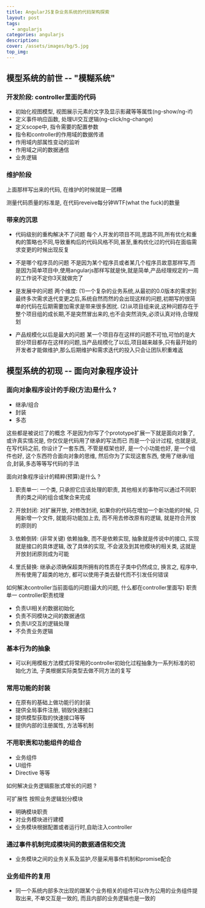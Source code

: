 ```yaml
---
title: AngularJS复杂业务系统的代码架构探索
layout: post
tags: 
  - angularjs
categories: angularjs
description: 
cover: /assets/images/bg/5.jpg
top_img: 
---
```


## 模型系统的前世 -- "模糊系统"

### 开发阶段: controller里面的代码

- 初始化视图模型, 视图展示元素的文字及显示影藏等等属性(ng-show/ng-if)
- 定义事件响应函数, 处理UI交互逻辑(ng-click/ng-change)
- 定义scope中, 指令需要的配置参数
- 指令和controller的作用域的数据传递
- 作用域内部属性变动的监听
- 作用域之间的数据通信
- 业务逻辑


### 维护阶段

上面那样写出来的代码, 在维护的时候就是一团糟

测量代码质量的标准是, 在代码reveive每分钟WTF(what the fuck)的数量

### 带来的沉思

- 代码级别的重构解决不了问题 每个人开发的项目不同,思路不同,所有优化和重构的策略也不同,导致重构后的代码风格不同,甚至,重构优化过的代码在面临需求变更的时候出现反复

- 不是哪个程序员的问题 不是因为某个程序员或者某几个程序员故意那样写,而是因为简单项目中,使用angularjs那样写就是快,就是简单,产品经理规定的一周的工作说不定你3天就做完了

- 是发展中的问题 两个维度: (1)一个复杂的业务系统,从最初的0.0版本的需求到最终多次需求迭代变更之后,系统自然而然的会出现这样的问题,初期写的很简单的代码在后期需要加需求是带来很多困扰. (2)从项目组来说,这种问题存在于整个项目组的成长期,不是突然冒出来的,也不会突然消失,必须认真对待,合理规划

- 产品规模化以后是最大的问题 某一个项目存在这样的问题不可怕,可怕的是大部分项目都存在这样的问题,当产品规模化了以后,项目越来越多,只有最开始的开发者才能做维护,那么后期维护和需求迭代的投入只会让团队积重难返

## 模型系统的初现 -- 面向对象程序设计

### 面向对象程序设计的手段(方法)是什么 ?

- 继承/组合
- 封装
- 多态

这些都是被说烂了的概念 不是因为你写了个prototype扩展一下就是面向对象了,或许真实情况是, 你仅仅是代码用了继承的写法而已 而是一个设计过程, 也就是说, 在写代码之前, 你设计了一套东西, 不管是框架也好, 是一个小功能也好, 是一个组件也好, 这个东西符合面向对象的思维, 然后你为了实现这套东西, 使用了继承/组合,封装,多态等等写代码的手法

面向对象程序设计的精粹(预算)是什么 ?

1. 职责单一: 一个类, 只承担它应该处理的职责, 其他相关的事物可以通过不同职责的类之间的组合或聚合来完成

2. 开放封闭: 对扩展开放, 对修改封闭, 如果你的代码在增加一个新功能的时候, 只用新增一个文件, 就能将功能加上去, 而不用去修改原有的逻辑, 就是符合开放的原则的

3. 依赖倒转: (非常关键) 依赖抽象, 而不是依赖实现, 抽象就是传说中的接口, 实现就是接口的具体逻辑, 改了具体的实现, 不会波及到其他模块的相关类, 这就是开放封闭原则成为可能

4. 里氏替换: 继承必须确保超类所拥有的性质在子类中仍然成立, 换言之, 程序中, 所有使用了超类的地方, 都可以使用子类去替代而不引发任何错误

如何解决controller当前面临的问题(最大的问题, 什么都在controller里面写)
职责单一 controller职责梳理

- 负责UI相关的数据初始化
- 负责不同模块之间的数据通信
- 负责UI交互的逻辑处理
- 不负责业务逻辑


### 基本行为的抽象

- 可以利用模板方法模式将常用的controller初始化过程抽象为一系列标准的初始化方法, 子类根据实际类型去做不同方法的复写


### 常用功能的封装

- 在原有的基础上做功能行的封装
- 提供全局事件注册, 销毁快速接口
- 提供模型获取的快速接口等等
- 提供内部的注册属性, 方法等机制

### 不用职责和功能组件的组合

- 业务组件
- UI组件
- Directive 等等


如何解决业务逻辑膨胀式增长的问题 ?

可扩展性 按照业务逻辑划分模块

- 明确模块职责
- 对业务模块进行建模
- 业务模块根据配置或者运行时,自助注入controller


### 通过事件机制完成模块间的数据通信和交流

- 业务模块之间的业务关系及监护,尽量采用事件机制和promise配合


### 业务组件的复用

- 同一个系统内部多次出现的跟某个业务相关的组件可以作为公用的业务组件提取出来, 不单交互是一致的, 而且内部的业务逻辑也是一致的
